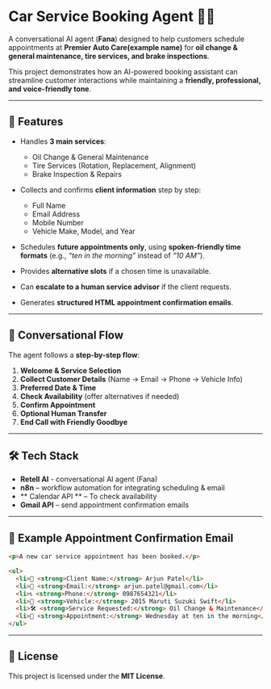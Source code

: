 # Car Service Booking Agent 🚗🤖  

A conversational AI agent (**Fana**) designed to help customers schedule appointments at **Premier Auto Care(example name)** for **oil change & general maintenance, tire services, and brake inspections**.  

This project demonstrates how an AI-powered booking assistant can streamline customer interactions while maintaining a **friendly, professional, and voice-friendly tone**.  

---

## 📌 Features  
- Handles **3 main services**:  
  - Oil Change & General Maintenance  
  - Tire Services (Rotation, Replacement, Alignment)  
  - Brake Inspection & Repairs  

- Collects and confirms **client information** step by step:  
  - Full Name  
  - Email Address  
  - Mobile Number  
  - Vehicle Make, Model, and Year  

- Schedules **future appointments only**, using **spoken-friendly time formats** (e.g., *“ten in the morning”* instead of *“10 AM”*).  

- Provides **alternative slots** if a chosen time is unavailable.  

- Can **escalate to a human service advisor** if the client requests.  

- Generates **structured HTML appointment confirmation emails**.  

---

## 🧠 Conversational Flow  
The agent follows a **step-by-step flow**:  

1. **Welcome & Service Selection**  
2. **Collect Customer Details** (Name → Email → Phone → Vehicle Info)  
3. **Preferred Date & Time**  
4. **Check Availability** (offer alternatives if needed)  
5. **Confirm Appointment**  
6. **Optional Human Transfer**  
7. **End Call with Friendly Goodbye**  

---

## 🛠️ Tech Stack  
- **Retell AI** - conversational AI agent (Fana)
- **n8n** – workflow automation for integrating scheduling & email  
- ** Calendar API ** – To check availability  
- **Gmail API** – send appointment confirmation emails  


---

## 📧 Example Appointment Confirmation Email  

```html
<p>A new car service appointment has been booked.</p>

<ul>
  <li>📌 <strong>Client Name:</strong> Arjun Patel</li>
  <li>📧 <strong>Email:</strong> arjun.patel@gmail.com</li>
  <li>📞 <strong>Phone:</strong> 0987654321</li>
  <li>🚗 <strong>Vehicle:</strong> 2015 Maruti Suzuki Swift</li>
  <li>🛠️ <strong>Service Requested:</strong> Oil Change & Maintenance</li>
  <li>📅 <strong>Appointment:</strong> Wednesday at ten in the morning</li>
</ul>
```  

---

## 📜 License  
This project is licensed under the **MIT License**.  
